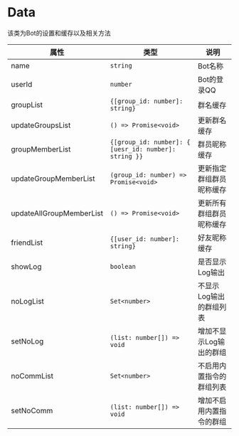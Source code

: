 # Data

该类为Bot的设置和缓存以及相关方法

| 属性                     | 类型                                                  | 说明                     |
| ------------------------ | ----------------------------------------------------- | ------------------------ |
| name                     | `string`                                              | Bot名称                  |
| userId                   | `number`                                              | Bot的登录QQ              |
| groupList                | `{[group_id: number]: string}`                        | 群名缓存                 |
| updateGroupsList         | `() => Promise<void>`                                 | 更新群名缓存             |
| groupMemberList          | `{[group_id: number]: { [uesr_id: number]: string }}` | 群员昵称缓存             |
| updateGroupMemberList    | `(group_id: number) => Promise<void>`                 | 更新指定群组群员昵称缓存 |
| updateAllGroupMemberList | `() => Promise<void>`                                 | 更新所有群组群员昵称缓存 |
| friendList               | `{[user_id: number]: string}`                         | 好友昵称缓存             |
| showLog                  | `boolean`                                             | 是否显示Log输出          |
| noLogList                | `Set<number>`                                         | 不显示Log输出的群组列表  |
| setNoLog                 | `(list: number[]) => void`                            | 增加不显示Log输出的群组  |
| noCommList               | `Set<number>`                                         | 不启用内置指令的群组列表 |
| setNoComm                | `(list: number[]) => void`                            | 增加不启用内置指令的群组 |